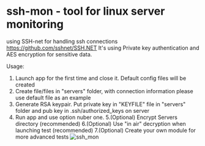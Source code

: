 # ssh-mon - tool for linux server monitoring
using SSH-net for handling ssh connections https://github.com/sshnet/SSH.NET
It's using Private key authentication and AES encryption for sensitive data.
 
Usage:
1. Launch app for the first time and close it. Default config files will be created
2. Create file/files in "servers" folder, with connection information please use default file as an example
3. Generate RSA keypair. Put private key in "KEYFILE" file in "servers" folder and pub key in .ssh/authorized_keys on server
4. Run app and use option nuber one.
5.(Optional) Encrypt Servers directory (recommended)
6.(Optional) Use "in air" decryption when launching test (recommended)
7.(Optional) Create your own module for more advanced tests
![ssh_mon](https://user-images.githubusercontent.com/98389805/190985509-ceacb55a-07fb-4f68-b026-20e40f21ccec.png)
